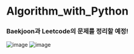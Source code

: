 # Algorithm_with_Python
### Baekjoon과 Leetcode의 문제를 정리할 예정!
![image](https://user-images.githubusercontent.com/81195316/165672308-1ffefbed-a10c-4973-9a5e-7e57611cb000.png)
![image](https://user-images.githubusercontent.com/81195316/165672374-076352d3-4dd5-401a-ab1d-4d9214ae5a10.png)


